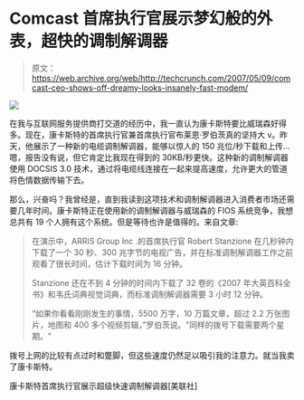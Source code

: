 # Comcast 首席执行官展示梦幻般的外表，超快的调制解调器

> 原文：<https://web.archive.org/web/http://techcrunch.com/2007/05/09/comcast-ceo-shows-off-dreamy-looks-insanely-fast-modem/>

![](img/32003991287bc6f8f2c370c5f754ab80.png)

在我与互联网服务提供商打交道的经历中，我一直认为康卡斯特要比威瑞森好得多。现在，康卡斯特的首席执行官兼首席执行官布莱恩·罗伯茨真的坚持大 v。昨天，他展示了一种新的电缆调制解调器，能够以惊人的 150 兆位/秒下载和上传…嗯，报告没有说，但它肯定比我现在得到的 30KB/秒更快。这种新的调制解调器使用 DOCSIS 3.0 技术，通过将电缆线连接在一起来提高速度，允许更大的管道将色情数据传输下去。

那么，兴奋吗？我曾经是，直到我读到这项技术和调制解调器进入消费者市场还需要几年时间。康卡斯特正在使用新的调制解调器与威瑞森的 FIOS 系统竞争，我想总共有 19 个人拥有这个系统。但是等待也许是值得的。来自文章:

> 在演示中，ARRIS Group Inc .的首席执行官 Robert Stanzione 在几秒钟内下载了一个 30 秒、300 兆字节的电视广告，并在标准调制解调器工作之前观看了很长时间，估计下载时间为 16 分钟。
> 
> Stanzione 还在不到 4 分钟的时间内下载了 32 卷的《2007 年大英百科全书》和韦氏词典视觉词典，而标准调制解调器需要 3 小时 12 分钟。
> 
> “如果你看看刚刚发生的事情，5500 万字，10 万篇文章，超过 2.2 万张图片，地图和 400 多个视频剪辑，”罗伯茨说。"同样的拨号下载需要两个星期。"

拨号上网的比较有点过时和蹩脚，但这些速度仍然足以吸引我的注意力。就当我卖了康卡斯特。

康卡斯特首席执行官展示超级快速调制解调器[美联社]